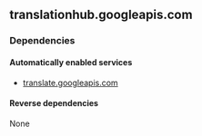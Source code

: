 ## translationhub.googleapis.com

### Dependencies

#### Automatically enabled services

* [translate.googleapis.com](../translate.googleapis.com/)

#### Reverse dependencies

None
